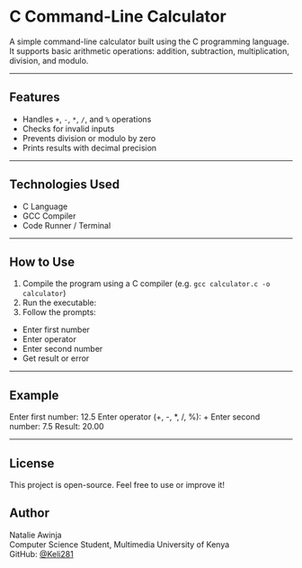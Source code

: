 # C Command-Line Calculator

A simple command-line calculator built using the C programming language.  
It supports basic arithmetic operations: addition, subtraction, multiplication, division, and modulo.

---

## Features

- Handles `+`, `-`, `*`, `/`, and `%` operations
- Checks for invalid inputs
- Prevents division or modulo by zero
- Prints results with decimal precision

---

## Technologies Used

- C Language
- GCC Compiler
- Code Runner / Terminal

---

## How to Use

1. Compile the program using a C compiler (e.g. `gcc calculator.c -o calculator`)
2. Run the executable:
3. Follow the prompts:
- Enter first number
- Enter operator
- Enter second number
- Get result or error

---

## Example

Enter first number:
12.5
Enter operator (+, -, *, /, %):
+
Enter second number:
7.5
Result: 20.00

---

## License

This project is open-source. Feel free to use or improve it!

## Author

Natalie Awinja  
Computer Science Student, Multimedia University of Kenya  
GitHub: [@Keli281](https://github.com/Keli281)

